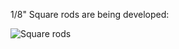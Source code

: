 1/8" Square rods are being developed:

![Square rods](https://user-images.githubusercontent.com/1203280/55660615-20f66e80-57bc-11e9-980f-0c9a24daf733.jpg)
